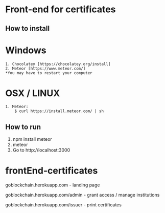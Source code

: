 # Front-end for certificates

## How to install

 # Windows
    1. Chocolatey [https://chocolatey.org/install]
    2. Meteor [https://www.meteor.com/]
    *You may have to restart your computer

 # OSX / LINUX
    1. Meteor: 
        $ curl https://install.meteor.com/ | sh


## How to run

1. npm install meteor
2. meteor
3. Go to http://localhost:3000


# frontEnd-certificates
goblockchain.herokuapp.com - landing page

goblockchain.herokuapp.com/admin - grant access / manage institutions

goblockchain.herokuapp.com/issuer - print certificates
